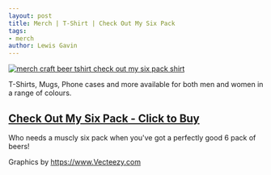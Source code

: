 ```yaml
---
layout: post
title: Merch | T-Shirt | Check Out My Six Pack
tags:
- merch 
author: Lewis Gavin
---
```


[![merch craft beer tshirt check out my six pack shirt](https://ih1.redbubble.net/image.691359339.6435/rco,long_t_shirt,mens,x1770,fafafa:ca443f4786,front-c,170,40,1000,1000-bg,f8f8f8.jpg)](https://www.redbubble.com/people/lewisdgavin/works/35386435-check-out-my-6-pack?p=long-t-shirt&rbs=#&gid=1&pid=1)

T-Shirts, Mugs, Phone cases and more available for both men and women in a range of colours.

## [Check Out My Six Pack - Click to Buy](https://www.redbubble.com/people/lewisdgavin/works/35386435-check-out-my-6-pack?p=long-t-shirt&rbs=#&gid=1&pid=1)

Who needs a muscly six pack when you've got a perfectly good 6 pack of beers!
 
 Graphics by https://www.Vecteezy.com